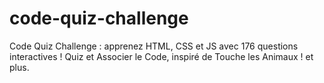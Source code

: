 # code-quiz-challenge
Code Quiz Challenge : apprenez HTML, CSS et JS avec 176 questions interactives ! Quiz et Associer le Code, inspiré de Touche les Animaux ! et plus.
